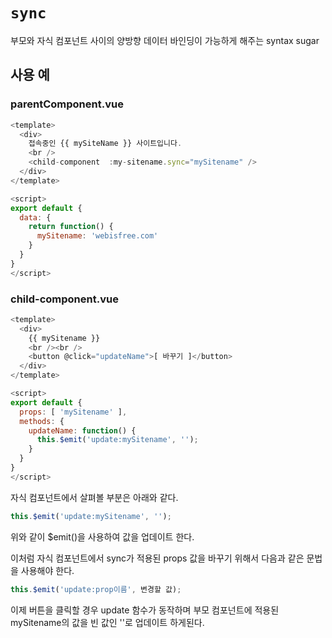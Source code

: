 # `sync`
부모와 자식 컴포넌트 사이의 양방향 데이터 바인딩이 가능하게 해주는 syntax sugar

## 사용 예

### parentComponent.vue
```javascript
<template>
  <div>
    접속중인 {{ mySiteName }} 사이트입니다.
    <br />
    <child-component  :my-sitename.sync="mySitename" />
  </div>
</template>

<script>
export default {
  data: {
    return function() {
      mySitename: 'webisfree.com'
    }
  }
}
</script>
```

### child-component.vue
```javascript
<template>
  <div>
    {{ mySitename }}
    <br /><br />
    <button @click="updateName">[ 바꾸기 ]</button>
  </div>
</template>

<script>
export default {
  props: [ 'mySitename' ],
  methods: {
    updateName: function() {
      this.$emit('update:mySitename', '');
    }
  }
}
</script>
```
자식 컴포넌트에서 살펴볼 부분은 아래와 같다.
```javascript
this.$emit('update:mySitename', '');
```
위와 같이 $emit()을 사용하여 값을 업데이트 한다.

이처럼 자식 컴포넌트에서 sync가 적용된 props 값을 바꾸기 위해서 다음과 같은 문법을 사용해야 한다.
```javascript
this.$emit('update:prop이름', 변경할 값);
```

이제 버튼을 클릭할 경우 update 함수가 동작하며 부모 컴포넌트에 적용된 
mySitename의 값을 빈 값인 ''로 업데이트 하게된다.